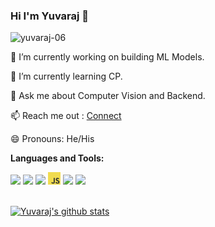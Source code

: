 ### Hi I'm Yuvaraj 👋
<img src="https://komarev.com/ghpvc/?username=yuvaraj-06&label=Views&color=blue&style=plastic" alt="yuvaraj-06" />


🔭 I’m currently working on building ML Models.

🌱 I’m currently learning CP.

💬 Ask me about Computer Vision and Backend.

📫 Reach me out : [Connect](https://www.linkedin.com/in/yuvaraj-tankala-725822194/)

😄 Pronouns: He/His

**Languages and Tools:**  

<code><img height="20" src="https://upload.wikimedia.org/wikipedia/commons/thumb/3/32/OpenCV_Logo_with_text_svg_version.svg/1200px-OpenCV_Logo_with_text_svg_version.svg.png"></code>
<code><img height="20" src="https://www.python.org/static/opengraph-icon-200x200.png"></code>
<code><img height="20" src="https://encrypted-tbn0.gstatic.com/images?q=tbn%3AANd9GcSnt0s4-cSHFsZEacCtBUlw-mhL3CW2mI-KJw&usqp=CAU"></code>
<code><img height="20" src="https://raw.githubusercontent.com/github/explore/80688e429a7d4ef2fca1e82350fe8e3517d3494d/topics/javascript/javascript.png"></code>
<code><img height="20" src="https://avatars.githubusercontent.com/u/27804?s=280&v=4"></code>
<code><img height="20" src="https://cdn-images-1.medium.com/fit/t/1600/480/0*1sEJe6Z0eGN-eL02.png"></code> 

<br>
<a href="https://github.com/yuvaraj-06">
   <img src="https://github-readme-stats.vercel.app/api?username=yuvaraj-06&hide=issues&show_icons=true&theme=gotham&locale=en&layout=compact" alt="Yuvaraj's github stats" width=450px/>
</a><br><br>
 
 
<!---
yuvaraj-06/yuvaraj-06 is a ✨ special ✨ repository because its `README.md` (this file) appears on your GitHub profile.
You can click the Preview link to take a look at your changes.
--->
